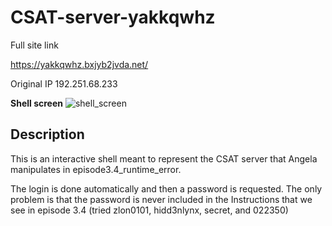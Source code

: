 CSAT-server-yakkqwhz
==

Full site link

https://yakkqwhz.bxjyb2jvda.net/

Original IP 192.251.68.233  

**Shell screen**
![shell_screen](https://github.com/z3r07h/Mr-R0B0T-s03-ARG/blob/sites/Sites/CSAT-server-yakkqwhz/screenshots/01-main_page.jpg)

Description
---

This is an interactive shell meant to represent the CSAT server that Angela manipulates in episode3.4_runtime_error.

The login is done automatically and then a password is requested. The only problem is that the password is never included in the Instructions that we see in episode 3.4 (tried zlon0101, hidd3nlynx, secret, and 022350)


